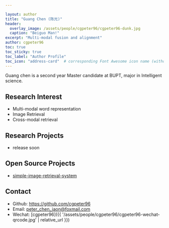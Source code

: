 ```yaml
---

layout: author
title: "Guang Chen (陈光)"
header:
  overlay_image: /assets/people/cgpeter96/cgpeter96-dunk.jpg
  caption: "Beiguo Man!"
excerpt: "Multi-modal fusion and alignment"
author: cgpeter96
toc: true
toc_sticky: true
toc_label: "Author Profile"
toc_icon: "address-card"  # corresponding Font Awesome icon name (without fa prefix)
---
```


Guang chen is a second year Master candidate at BUPT, major in Intelligent science. 

## Research Interest

- Multi-modal word representation
- Image Retrieval
- Cross-modal retrieval

## Research Projects

- release soon

## Open Source Projects

- [simple-image-retrieval-system](https://github.com/cgpeter96/simple-image-retrieval-system)

## Contact

- Github: <https://github.com/cgpeter96>
- Email: <peter_chen_jaon@foxmail.com>
- Wechat: [cgpeter96]({{ '/assets/people/cgpeter96/cgpeter96-wechat-qrcode.jpg' | relative_url }})
